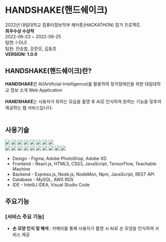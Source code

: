 # **HANDSHAKE(핸드쉐이크)**
2022년 대림대학교 컴퓨터정보학부 해커톤(HACKATHON) 참가 프로젝트<br>
<strong>최우수상 수상작</strong><br>
2022-06-23 ~ 2022-06-25<br>
팀명: I-DLE<br>
팀원: 진승범, 강준모, 김동호<br>
<b>VERSION: 1.0.0</b>

## **HANDSHAKE(핸드쉐이크)란?**
<b>HANDSHAKE</b>란 AI(Artificial-Intelligence)를 활용하여 청각장애인을 위한 대림대학교 정보 소개 Web Application<br><br>
<b>HANDSHAKE</b>는 사용자가 취하는 모습을 촬영 후 AI로 인식하여 원하는 기능을 맞추어 제공하는 웹 서비스입니다. <br><br>

## <b>사용기술</b>
<span><img src="https://img.shields.io/badge/react-0769AD?style=for-the-badge&logo=react&logoColor=White">
<img src="https://img.shields.io/badge/html-E34F26?style=for-the-badge&logo=html5&logoColor=white">
<img src="https://img.shields.io/badge/css-1572B6?style=for-the-badge&logo=css3&logoColor=white">
<img src="https://img.shields.io/badge/JAVASCRIPT-F7DF1E?style=for-the-badge&logo=javascript&logoColor=white">
<img src="https://img.shields.io/badge/Node.js-339933?style=for-the-badge&logo=Node.js&logoColor=white">
<img src="https://img.shields.io/badge/express.js-000000?style=for-the-badge&logo=express&logoColor=white">
<img src="https://img.shields.io/badge/NodeMon-76D04B?style=for-the-badge&logo=NodeMon&logoColor=white">
<img src="https://img.shields.io/badge/NPM-CB3837?style=for-the-badge&logo=Npm&logoColor=white"><br>
<img src="https://img.shields.io/badge/git-F05032?style=for-the-badge&logo=git&logoColor=white">
<img src="https://img.shields.io/badge/github-181717?style=for-the-badge&logo=github&logoColor=white">
<img src="https://img.shields.io/badge/git kraken-179287?style=for-the-badge&logo=gitkraken&logoColor=white">
<img src="https://img.shields.io/badge/AMAZON AWS-232F3E?style=for-the-badge&logo=amazon AWS&logoColor=white">
<img src="https://img.shields.io/badge/MySQL-4479A1?style=for-the-badge&logo=MySQL&logoColor=white">
<img src="https://img.shields.io/badge/figma-F24E1E?style=for-the-badge&logo=figma&logoColor=white">
<img src="https://img.shields.io/badge/Adobe PhotoShop-31A8FF?style=for-the-badge&logo=Adobe PhotoShop&logoColor=white">
<img src="https://img.shields.io/badge/Adobe XD-FF61F6?style=for-the-badge&logo=Adobe XD&logoColor=white">
<img src="https://img.shields.io/badge/Intellij IDEA-000000?style=for-the-badge&logo=IntelliJ Idea&logoColor=white">
<img src="https://img.shields.io/badge/Visual Studio Code-007ACC?style=for-the-badge&logo=Visual Studio Code&logoColor=white"></span>

- Design - Figma, Adobe PhotoShop, Adobe XD
- Frontend - React.js, HTML5, CSS3, JavaScript, TensorFlow, Teachable Machine
- Backend - Express.js, Node.js, NodeMon, Npm, JavaScript, REST API
- Database - MySQL, AWS RDS
- IDE - IntelliJ IDEA, Visual Studio Code

## <b>주요기능</b>

### [서비스 주요 기능]
- <b>손 모양 인식 및 해석 </b> : 카메라를 통해 사용자가 촬영 시 AI로 손 모양을 인식하여 서비스 제공
